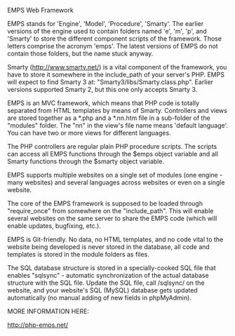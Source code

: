 EMPS Web Framework

EMPS stands for 'Engine', 'Model', 'Procedure', 'Smarty'. The earlier versions of the engine used to contain folders named 'e', 'm', 'p', and 'Smarty' to store the different component scripts of the framework. Those letters comprise the acronym 'emps'. The latest versions of EMPS do not contain those folders, but the name stuck anyway.

Smarty (http://www.smarty.net/) is a vital component of the framework, you have to store it somewhere in the include_path of your server's PHP. EMPS will expect to find Smarty 3 at: "Smarty3/libs/Smarty.class.php". Earlier versions supported Smarty 2, but this one only accepts Smarty 3.

EMPS is an MVC framework, which means that PHP code is totally separated from HTML templates by means of Smarty. Controllers and views are stored together as a *.php and a *.nn.htm file in a sub-folder of the "modules" folder. The "nn" in the view's file name means 'default language'. You can have two or more views for different languages.

The PHP controllers are regular plain PHP procedure scripts. The scripts can access all EMPS functions through the $emps object variable and all Smarty functions through the $smarty object variable.

EMPS supports multiple websites on a single set of modules (one engine - many websites) and several languages across websites or even on a single website.

The core of the EMPS framework is supposed to be loaded through "require_once" from somewhere on the "include_path". This will enable several websites on the same server to share the EMPS code (which will enable updates, bugfixing, etc.).

EMPS is Git-friendly. No data, no HTML templates, and no code vital to the website being developed is never stored in the database, all code and templates is stored in the module folders as files.

The SQL database structure is stored in a specially-cooked SQL file that enables "sqlsync" - automatic synchronization of the actual database structure with the SQL file. Update the SQL file, call /sqlsync/ on the website, and your website's SQL (MySQL) database gets updated automatically (no manual adding of new fields in phpMyAdmin).

MORE INFORMATION HERE:

http://php-emps.net/

